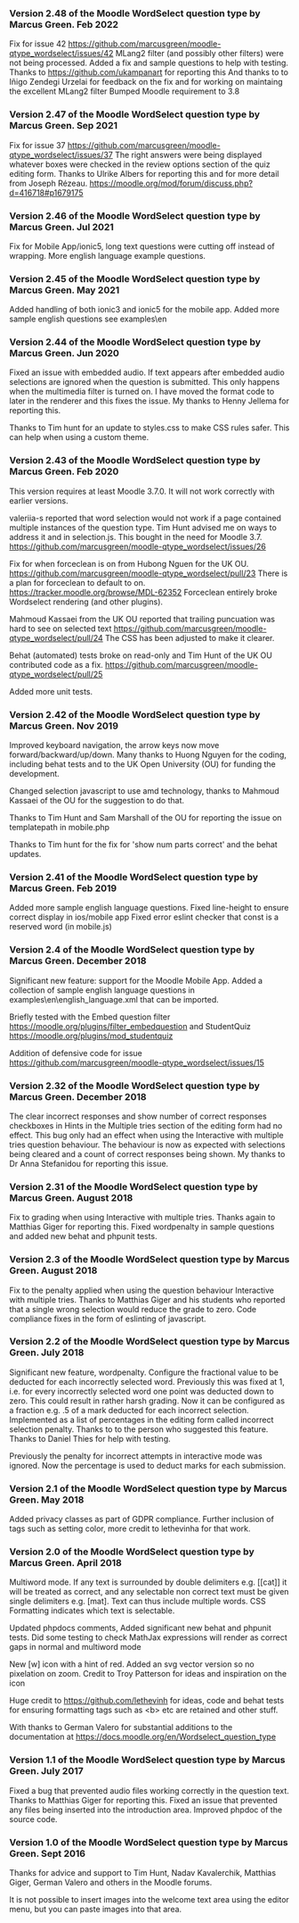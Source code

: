 ### Version 2.48 of the Moodle WordSelect question type by Marcus Green. Feb 2022
Fix for issue 42
https://github.com/marcusgreen/moodle-qtype_wordselect/issues/42
MLang2 filter (and possibly other filters) were not being processed. Added a fix and
sample questions to help with testing. Thanks to https://github.com/ukampanart for reporting this
And thanks to to Iñigo Zendegi Urzelai for feedback on the fix and for working on maintaing the excellent MLang2 filter
Bumped Moodle requirement to 3.8

### Version 2.47 of the Moodle WordSelect question type by Marcus Green. Sep 2021
Fix for issue 37
https://github.com/marcusgreen/moodle-qtype_wordselect/issues/37
The right answers were being displayed whatever boxes were checked in the review options section
of the quiz editing form. Thanks to Ulrike Albers for reporting this and for more detail
from Joseph Rézeau. https://moodle.org/mod/forum/discuss.php?d=416718#p1679175
### Version 2.46 of the Moodle WordSelect question type by Marcus Green. Jul 2021
Fix for Mobile App/ionic5, long text questions were cutting off instead of wrapping. More english language example questions.

### Version 2.45 of the Moodle WordSelect question type by Marcus Green. May 2021
Added handling of both ionic3 and ionic5 for the mobile app. Added more sample english questions
see examples\en

### Version 2.44 of the Moodle WordSelect question type by Marcus Green. Jun 2020
Fixed an issue with embedded audio. If text appears after embedded audio selections
are ignored when the question is submitted.  This only happens when the multimedia filter
is turned on. I have moved the format code to later in the renderer and this fixes the issue.
My thanks to Henny Jellema for reporting this.

Thanks to Tim hunt for an update to styles.css to make CSS rules safer. This can help when
using a custom theme.

### Version 2.43 of the Moodle WordSelect question type by Marcus Green. Feb 2020
This version requires at least Moodle 3.7.0. It will not work correctly
with earlier versions.

valeriia-s reported that word selection would not work if a page contained
multiple instances of the question type. Tim Hunt advised me
on ways to address it and in selection.js. This bought in the need for Moodle 3.7.
https://github.com/marcusgreen/moodle-qtype_wordselect/issues/26

Fix for when forceclean is on from Hubong Nguen for the UK OU.
https://github.com/marcusgreen/moodle-qtype_wordselect/pull/23
There is a plan for forceclean to default to on.
https://tracker.moodle.org/browse/MDL-62352
Forceclean entirely broke Wordselect rendering (and other plugins).

Mahmoud Kassaei from the UK OU reported that trailing puncuation was hard to see on selected text
https://github.com/marcusgreen/moodle-qtype_wordselect/pull/24
The CSS has been adjusted to make it clearer.

Behat (automated) tests broke on read-only and Tim Hunt of the UK OU
contributed code as a fix.
https://github.com/marcusgreen/moodle-qtype_wordselect/pull/25

Added more unit tests.

### Version 2.42 of the Moodle WordSelect question type by Marcus Green. Nov 2019
Improved keyboard navigation, the arrow keys now move forward/backward/up/down. Many thanks to
Huong Nguyen for the coding, including behat tests and to the UK Open University (OU) for funding the
development.

Changed selection javascript to use amd technology, thanks to Mahmoud Kassaei of the OU for the suggestion to do that.

Thanks to Tim Hunt and Sam Marshall of the OU for reporting the issue on templatepath in mobile.php

Thanks to Tim hunt for the fix for 'show num parts correct' and the behat updates.


### Version 2.41 of the Moodle WordSelect question type by Marcus Green. Feb 2019
Added more sample english language questions.
Fixed line-height to ensure correct display in ios/mobile app
Fixed error eslint checker that const is a reserved word (in mobile.js)

### Version 2.4 of the Moodle WordSelect question type by Marcus Green. December 2018
Significant new feature: support for the Moodle Mobile App. Added a collection of
sample english language questions in
examples\en\english_language.xml that can be imported.

Briefly tested with the Embed question filter
https://moodle.org/plugins/filter_embedquestion
and StudentQuiz
https://moodle.org/plugins/mod_studentquiz

Addition of defensive code for issue https://github.com/marcusgreen/moodle-qtype_wordselect/issues/15

### Version 2.32 of the Moodle WordSelect question type by Marcus Green. December 2018
The clear incorrect responses and show number of correct responses checkboxes in Hints in the
Multiple tries section of the editing form had no effect. This bug only had an effect when
 using the Interactive with multiple tries question behaviour. The behaviour is now as
expected with selections being cleared and a count of correct responses being shown. My
thanks to Dr Anna Stefanidou for reporting this issue.

### Version 2.31 of the Moodle WordSelect question type by Marcus Green. August 2018
Fix to grading when using Interactive with multiple tries. Thanks again to Matthias Giger
for reporting this. Fixed wordpenalty in sample questions and added new behat and phpunit
tests.

### Version 2.3 of the Moodle WordSelect question type by Marcus Green. August 2018
Fix to the penalty applied when using the question behaviour Interactive with multiple
tries. Thanks to Matthias Giger and his students who reported that a single wrong
selection would reduce the grade to zero.  Code compliance fixes in the form of
eslinting of javascript.

### Version 2.2 of the Moodle WordSelect question type by Marcus Green. July 2018
Significant new feature, wordpenalty. Configure the fractional value to be deducted
for each incorrectly selected word. Previously this was fixed at 1, i.e. for every
incorrectly selected word one point was deducted down to zero. This could result
in rather harsh grading. Now it can be configured as a fraction e.g. .5 of a mark
deducted for each incorrect selection. Implemented as a list of percentages in the editing
form called incorrect selection penalty. Thanks to to the person who suggested this feature.
Thanks to Daniel Thies for help with testing.

Previously the penalty for incorrect attempts in interactive mode was ignored. Now the percentage
is used to deduct marks for each submission.

### Version 2.1 of the Moodle WordSelect question type by Marcus Green. May 2018
Added privacy classes as part of GDPR compliance. Further inclusion of tags such as
setting color, more credit to lethevinha for that work.

### Version 2.0 of the Moodle WordSelect question type by Marcus Green. April 2018
Multiword mode. If any text is surrounded by double delimiters e.g. [[cat]] it will be
treated as correct, and any selectable non correct text must be given single delimiters
e.g. [mat]. Text can thus include multiple words. CSS Formatting indicates which text is selectable.

Updated phpdocs comments, Added significant new behat and phpunit tests. Did some testing
to check MathJax expressions will render as correct gaps in normal and multiword mode

New [w] icon with a hint of red. Added an svg vector version so no pixelation on zoom.
Credit to Troy Patterson for ideas and inspiration on the icon

Huge credit to https://github.com/lethevinh for ideas, code and behat tests for ensuring
formatting tags such as &lt;b&gt; etc are retained and other stuff.

With thanks to German Valero for substantial additions to the documentation at
https://docs.moodle.org/en/Wordselect_question_type

### Version 1.1 of the Moodle WordSelect question type by Marcus Green. July 2017
Fixed a bug that prevented audio files working correctly in the question text. Thanks to Matthias Giger for
reporting this. Fixed an issue that prevented any files being inserted into the introduction area. Improved
phpdoc of the source code.

### Version 1.0 of the Moodle WordSelect question type by Marcus Green. Sept 2016
Thanks for advice and support to Tim Hunt, Nadav Kavalerchik, Matthias Giger, German Valero and others in
the Moodle forums.

It is not possible to insert images into the welcome text area using the editor menu, but you can
paste images into that area.
